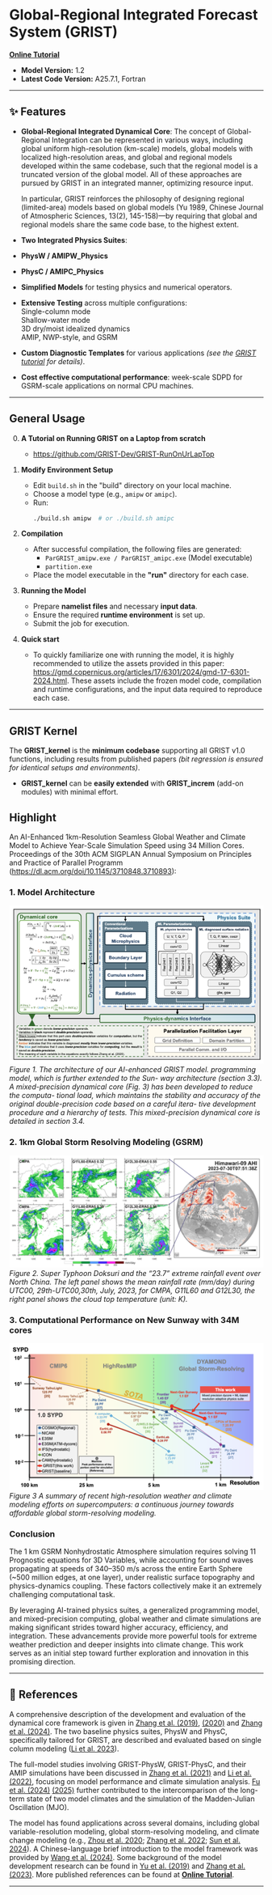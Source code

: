 # Global-Regional Integrated Forecast System (GRIST)

[**Online Tutorial**](https://grist-tutorial.readthedocs.io/en/latest/)  

- **Model Version:** 1.2  
- **Latest Code Version:** A25.7.1, Fortran

---

## ✨ Features

-  **Global-Regional Integrated Dynamical Core**: The concept of Global-Regional Integration can be represented in various ways, including global uniform high-resolution (km-scale) models, global models with localized high-resolution areas, and global and regional models developed within the same codebase, such that the regional model is a truncated version of the global model. All of these approaches are pursued by GRIST in an integrated manner, optimizing resource input.

   In particular, GRIST reinforces the philosophy of designing regional (limited-area) models based on global models (Yu 1989, Chinese Journal of Atmospheric Sciences, 13(2), 145-158)—by requiring that global and regional models share the same code base, to the highest extent.
-  **Two Integrated Physics Suites**:  
  - **PhysW / AMIPW_Physics**  
  - **PhysC / AMIPC_Physics**  
-  **Simplified Models** for testing physics and numerical operators.
-  **Extensive Testing** across multiple configurations:  
   Single-column mode  
   Shallow-water mode  
   3D dry/moist idealized dynamics  
   AMIP, NWP-style, and GSRM  
-  **Custom Diagnostic Templates** for various applications *(see the [GRIST tutorial](https://grist-tutorial.readthedocs.io/en/latest/) for details)*.
-  **Cost effective computational performance**: week-scale SDPD for GSRM-scale applications on normal CPU machines.
---

## General Usage

0. **A Tutorial on Running GRIST on a Laptop from scratch**
   - https://github.com/GRIST-Dev/GRIST-RunOnUrLapTop

1. **Modify Environment Setup**  
   - Edit `build.sh` in the "build" directory on your local machine.  
   - Choose a model type (e.g., `amipw` or `amipc`).  
   - Run:  
     ```bash
     ./build.sh amipw  # or ./build.sh amipc
     ```
   
2. **Compilation**  
   - After successful compilation, the following files are generated:  
     - `ParGRIST_amipw.exe / ParGRIST_amipc.exe` (Model executable)  
     - `partition.exe`  
   - Place the model executable in the **"run"** directory for each case.  

3. **Running the Model**  
   - Prepare **namelist files** and necessary **input data**.  
   - Ensure the required **runtime environment** is set up.  
   - Submit the job for execution.  

4. **Quick start**
   - To quickly familiarize one with running the model, it is highly recommended to utilize the assets provided in this paper: https://gmd.copernicus.org/articles/17/6301/2024/gmd-17-6301-2024.html. These assets include the frozen model code, compilation and runtime configurations, and the input data required to reproduce each case.

---

## GRIST Kernel

The **GRIST_kernel** is the **minimum codebase** supporting all GRIST v1.0 functions, including results from published papers *(bit regression is ensured for identical setups and environments)*.  

- **GRIST_kernel** can be **easily extended** with **GRIST_increm** (add-on modules) with minimal effort.  

## Highlight

An AI-Enhanced 1km-Resolution Seamless Global Weather and Climate Model to Achieve Year-Scale Simulation Speed using 34 Million Cores. Proceedings of the 30th ACM SIGPLAN Annual Symposium on Principles and Practice of Parallel Programm (https://dl.acm.org/doi/10.1145/3710848.3710893):

### 1. Model Architecture
![Figure 1](https://github.com/GRIST-Dev/GRIST/blob/main/GRIST_kernel/doc/picture/Figure1.png)    
*Figure 1. The architecture of our AI-enhanced GRIST model. programming model, which is further extended to the Sun- way architecture (section 3.3). A mixed-precision dynamical core (Fig. 3) has been developed to reduce the computa- tional load, which maintains the stability and accuracy of the original double-precision code based on a careful itera- tive development procedure and a hierarchy of tests. This mixed-precision dynamical core is detailed in section 3.4.*

### 2. 1km Global Storm Resolving Modeling (GSRM)
![Figure 2](https://github.com/GRIST-Dev/GRIST/blob/main/GRIST_kernel/doc/picture/Figure2.png)
*Figure 2. Super Typhoon Doksuri and the “23.7” extreme rainfall event over North China. The left panel shows the mean rainfall rate (mm/day) during UTC00, 29th-UTC00,30th, July, 2023, for CMPA, G11L60 and G12L30, the right panel shows the cloud top temperature (unit: K).*

### 3. Computational Performance on New Sunway with 34M cores
![Figure 3](https://github.com/GRIST-Dev/GRIST/blob/main/GRIST_kernel/doc/picture/Figure3.png)
*Figure 3 A summary of recent high-resolution weather and climate modeling efforts on supercomputers: a continuous journey towards affordable global storm-resolving modeling.*

### Conclusion

The 1 km GSRM Nonhydrostatic Atmosphere simulation requires solving 11 Prognostic equations for 3D Variables, while accounting for sound waves propagating at speeds of 340–350 m/s across the entire Earth Sphere (~500 million edges, at one layer), under realistic surface topography and physics-dynamics coupling. These factors collectively make it an extremely challenging computational task.

By leveraging AI-trained physics suites, a generalized programming model, and mixed-precision computing, global weather and climate simulations are making significant strides toward higher accuracy, efficiency, and integration. These advancements provide more powerful tools for extreme weather prediction and deeper insights into climate change. This work serves as an initial step toward further exploration and innovation in this promising direction.

---

## 📌 References

A comprehensive description of the development and evaluation of the dynamical core framework is given in [Zhang et al. (2019)](https://doi.org/10.1029/2018MS001539), [(2020)](https://doi.org/10.1175/MWR-D-19-0305.1) and [Zhang et al. (2024)](https://doi.org/10.1002/qj.4804). The two baseline physics suites, PhysW and PhysC, specifically tailored for GRIST, are described and evaluated based on single column modeling ([Li et al. 2023](https://doi.org/10.5194/gmd-16-2975-2023)).   


The full-model studies involving GRIST-PhysW, GRIST-PhysC, and their AMIP simulations have been discussed in [Zhang et al. (2021)](https://doi.org/10.1029/2021MS002592) and [Li et al. (2022)](https://doi.org/10.1029/2021JD036069), focusing on model performance and climate simulation analysis. [Fu et al. (2024)](https://doi.org/10.1007/s00382-024-07205-2) [(2025)](https://doi.org/10.1007/s00382-024-07527-1) further contributed to the intercomparison of the long-term state of two model climates and the simulation of the Madden-Julian Oscillation (MJO).  

The model has found applications across several domains, including global variable-resolution modeling, global storm-resolving modeling, and climate change modeling (e.g., [Zhou et al. 2020](https://doi.org/10.5194/gmd-13-6325-2020); [Zhang et al. 2022](https://doi.org/10.1029/2022EA002401); [Sun et al. 2024](https://doi.org/10.1016/j.scib.2023.11.013)). A Chinese-language brief introduction to the model framework  was provided by [Wang et al. (2024)](http://www.cmalibrary.cn/amst/2024/202404/fmbd/202409/t20240927_165283.htm). Some background of the model development research can be found in [Yu et al. (2019)](https://doi.org/10.1007/s00376-019-8203-1) and [Zhang et al. (2023)](https://doi.org/10.1007/978-3-031-40567-9_1). More published references can be found at [**Online Tutorial**](https://grist-tutorial.readthedocs.io/en/latest/references.html).  

---
